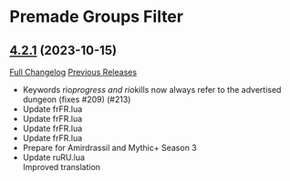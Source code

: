 # Premade Groups Filter

## [4.2.1](https://github.com/0xbs/premade-groups-filter/tree/4.2.1) (2023-10-15)
[Full Changelog](https://github.com/0xbs/premade-groups-filter/compare/4.2.0...4.2.1) [Previous Releases](https://github.com/0xbs/premade-groups-filter/releases)

- Keywords rio*progress and rio*kills now always refer to the advertised dungeon (fixes #209) (#213)  
- Update frFR.lua  
- Update frFR.lua  
- Update frFR.lua  
- Update frFR.lua  
- Prepare for Amirdrassil and Mythic+ Season 3  
- Update ruRU.lua  
    Improved translation  